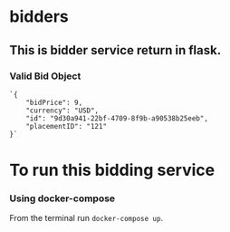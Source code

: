 # bidders
## This is bidder service return in flask. 
  ### Valid Bid Object 
    `{
        "bidPrice": 9,
        "currency": "USD",
        "id": "9d30a941-22bf-4709-8f9b-a90538b25eeb",
        "placementID": "121"
    }`

# To run this bidding service 
### Using docker-compose
From the terminal run `docker-compose up`.

